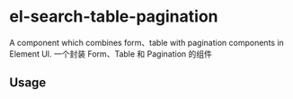 # el-search-table-pagination
A component which combines form、table with pagination components in Element UI. 一个封装 Form、Table 和 Pagination 的组件


## Usage

